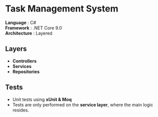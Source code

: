 # Task Management System

**Language**     : C#  
**Framework**    : .NET Core 9.0  
**Architecture** : Layered  

## Layers
- **Controllers**
- **Services**
- **Repositories**

## Tests
- Unit tests using **xUnit & Moq**
- Tests are only performed on the **service layer**, where the main logic resides.

